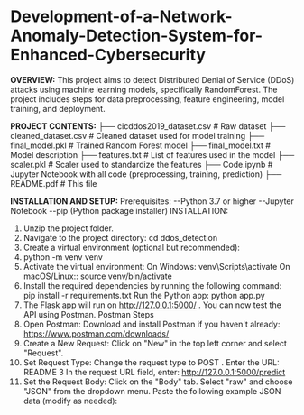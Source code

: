 # Development-of-a-Network-Anomaly-Detection-System-for-Enhanced-Cybersecurity
**OVERVIEW:** This project aims to detect Distributed Denial of Service (DDoS) attacks using machine learning models, specifically RandomForest. The project includes steps for data preprocessing, feature engineering, model training, and deployment.

**PROJECT CONTENTS:**
├── cicddos2019_dataset.csv # Raw dataset
├── cleaned_dataset.csv # Cleaned dataset used for model training
├── final_model.pkl # Trained Random Forest model
├── final_model.txt # Model description
├── features.txt # List of features used in the model
├── scaler.pkl # Scaler used to standardize the features
├── Code.ipynb # Jupyter Notebook with all code (preprocessing,
training, prediction)
├── README.pdf # This file

**INSTALLATION AND SETUP:**
Prerequisites:
--Python 3.7 or higher
--Jupyter Notebook
--pip (Python package installer)
INSTALLATION:
1. Unzip the project folder.
2. Navigate to the project directory:
cd ddos_detection
3. Create a virtual environment (optional but recommended):
4. python -m venv venv
4. Activate the virtual environment:
On Windows:
venv\Scripts\activate
On macOS/Linux::
source venv/bin/activate
5. Install the required dependencies by running the following command:
pip install -r requirements.txt
Run the Python app:
python app.py
7. The Flask app will run on http://127.0.0.1:5000/ . You can now test the API using
Postman.
Postman Steps
1. Open Postman:
Download and install Postman if you haven't already:
https://www.postman.com/downloads/
2. Create a New Request:
Click on "New" in the top left corner and select "Request".
3. Set Request Type:
Change the request type to POST .
Enter the URL:
README 3
In the request URL field, enter: http://127.0.0.1:5000/predict
5. Set the Request Body:
Click on the "Body" tab.
Select "raw" and choose "JSON" from the dropdown menu.
Paste the following example JSON data (modify as needed):
